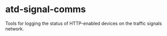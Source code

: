 # atd-signal-comms

Tools for logging the status of HTTP-enabled devices on the traffic signals network. 